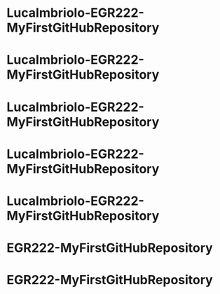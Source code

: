 # LucaImbriolo-EGR222-MyFirstGitHubRepository
# LucaImbriolo-EGR222-MyFirstGitHubRepository
# LucaImbriolo-EGR222-MyFirstGitHubRepository
# LucaImbriolo-EGR222-MyFirstGitHubRepository
# LucaImbriolo-EGR222-MyFirstGitHubRepository
# EGR222-MyFirstGitHubRepository
# EGR222-MyFirstGitHubRepository
